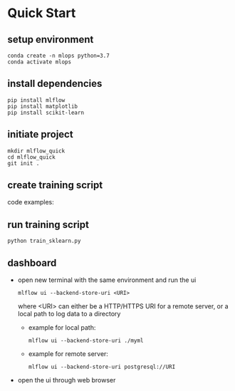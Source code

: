 # Quick Start

## setup environment
    conda create -n mlops python=3.7
    conda activate mlops

## install dependencies
    pip install mlflow
    pip install matplotlib
    pip install scikit-learn

## initiate project
    mkdir mlflow_quick
    cd mlflow_quick
    git init .

## create training script
code examples:


## run training script
    python train_sklearn.py
    
## dashboard
- open new terminal with the same environment and run the ui    
     
      mlflow ui --backend-store-uri <URI>
  where \<URI\> can either be a HTTP/HTTPS URI for a remote server, or a local path to log data to a directory  
  - example for local path:
  
        mlflow ui --backend-store-uri ./myml
  - example for remote server:
        
        mlflow ui --backend-store-uri postgresql://URI
- open the ui through web browser
